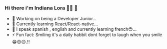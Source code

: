 ### Hi there i'm Indiana Lora 👋🏽 🐨

- 🔭 Working on being a Developer Junior...
- 🌱 Currently learning  React/React-native...
- 👯 I speak spanish , english and currently learning french😍...
- ⚡ Fun fact: Smiling it's a daily habbit dont forget to laugh when you smile 😁😊😉.!!
